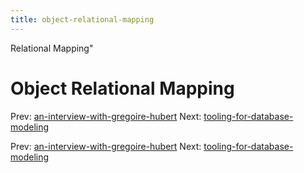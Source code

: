 ```yaml
---
title: object-relational-mapping
---
```


Relational Mapping"

# Object Relational Mapping

Prev:
[an-interview-with-gregoire-hubert](an-interview-with-gregoire-hubert.md)
Next:
[tooling-for-database-modeling](tooling-for-database-modeling.md)

Prev:
[an-interview-with-gregoire-hubert](an-interview-with-gregoire-hubert.md)
Next:
[tooling-for-database-modeling](tooling-for-database-modeling.md)
